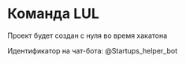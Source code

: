 # Команда LUL

Проект будет создан с нуля во время хакатона

Идентификатор на чат-бота: @Startups_helper_bot
